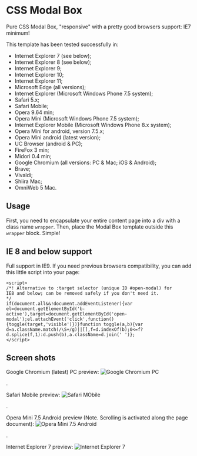 # CSS Modal Box

Pure CSS Modal Box, "responsive" with a pretty good browsers support: IE7 minimum!

This template has been tested successfully in:

* Internet Explorer 7 (see below);
* Internet Explorer 8 (see below);
* Internet Explorer 9;
* Internet Explorer 10;
* Internet Explorer 11;
* Microsoft Edge (all versions);
* Internet Explorer (Microsoft Windows Phone 7.5 system);
* Safari 5.x;
* Safari Mobile;
* Opera 9.64 min;
* Opera Mini (Microsoft Windows Phone 7.5 system);
* Internet Explorer Mobile (Microsoft Windows Phone 8.x system);
* Opera Mini for android, version 7.5.x;
* Opera Mini android (latest version);
* UC Browser (android & PC);
* FireFox 3 min;
* Midori 0.4 min;
* Google Chromium (all versions: PC & Mac; iOS & Android);
* Brave;
* Vivaldi;
* Shiira Mac;
* OmniWeb 5 Mac.

## Usage

First, you need to encapsulate your entire content page into a div with a class name `wrapper`.
Then, place the Modal Box template outside this `wrapper` block.
Simple!


## IE 8 and below support

Full support in IE9. If you need previous browsers compatibility, you can add this little script into your page:

    <script>
    /*! Alternative to :target selector (unique ID #open-modal) for
    IE8 and below; can be removed safely if you don't need it.
    */
    if(document.all&&!document.addEventListener){var el=document.getElementById('b-active'),target=document.getElementById('open-modal');el.attachEvent('click',function(){toggle(target,'visible')})}function toggle(a,b){var d=a.className.match(/\S+/g)||[],f=d.indexOf(b);0<=f?d.splice(f,1):d.push(b),a.className=d.join(' ')};
    </script>

## Screen shots

Google Chromium (latest) PC preview:
![Google Chromium PC](https://github.com/cara-tm/modal_box/raw/master/google-chromium.png "Google Chromium PC")

.

Safari Mobile preview: 
![Safari MObile](https://github.com/cara-tm/modal_box/raw/master/safari-mobile.PNG "Safari Mobile")

.

Opera Mini 7.5 Android preview (Note. Scrolling is activated along the page document): 
![Opera Mini 7.5 Android](https://github.com/cara-tm/modal_box/raw/master/opera-mini-7.5-android.png "Opera Mini 7.5 Android")

.

Internet Explorer 7 preview: 
![Internet Explorer 7](https://github.com/cara-tm/modal_box/raw/master/ie7.png "Internet Explorer 7")
 
